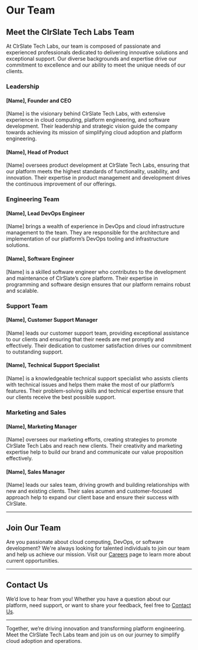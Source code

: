 # Our Team

## Meet the ClrSlate Tech Labs Team

At ClrSlate Tech Labs, our team is composed of passionate and experienced professionals dedicated to delivering innovative solutions and exceptional support. Our diverse backgrounds and expertise drive our commitment to excellence and our ability to meet the unique needs of our clients.

### Leadership

#### [Name], Founder and CEO
[Name] is the visionary behind ClrSlate Tech Labs, with extensive experience in cloud computing, platform engineering, and software development. Their leadership and strategic vision guide the company towards achieving its mission of simplifying cloud adoption and platform engineering.

#### [Name], Head of Product
[Name] oversees product development at ClrSlate Tech Labs, ensuring that our platform meets the highest standards of functionality, usability, and innovation. Their expertise in product management and development drives the continuous improvement of our offerings.

### Engineering Team

#### [Name], Lead DevOps Engineer
[Name] brings a wealth of experience in DevOps and cloud infrastructure management to the team. They are responsible for the architecture and implementation of our platform’s DevOps tooling and infrastructure solutions.

#### [Name], Software Engineer
[Name] is a skilled software engineer who contributes to the development and maintenance of ClrSlate’s core platform. Their expertise in programming and software design ensures that our platform remains robust and scalable.

### Support Team

#### [Name], Customer Support Manager
[Name] leads our customer support team, providing exceptional assistance to our clients and ensuring that their needs are met promptly and effectively. Their dedication to customer satisfaction drives our commitment to outstanding support.

#### [Name], Technical Support Specialist
[Name] is a knowledgeable technical support specialist who assists clients with technical issues and helps them make the most of our platform’s features. Their problem-solving skills and technical expertise ensure that our clients receive the best possible support.

### Marketing and Sales

#### [Name], Marketing Manager
[Name] oversees our marketing efforts, creating strategies to promote ClrSlate Tech Labs and reach new clients. Their creativity and marketing expertise help to build our brand and communicate our value proposition effectively.

#### [Name], Sales Manager
[Name] leads our sales team, driving growth and building relationships with new and existing clients. Their sales acumen and customer-focused approach help to expand our client base and ensure their success with ClrSlate.

---

## Join Our Team

Are you passionate about cloud computing, DevOps, or software development? We're always looking for talented individuals to join our team and help us achieve our mission. Visit our [Careers](about/careers.md) page to learn more about current opportunities.

---

## Contact Us

We’d love to hear from you! Whether you have a question about our platform, need support, or want to share your feedback, feel free to [Contact Us](about/contact.md).

---

Together, we’re driving innovation and transforming platform engineering. Meet the ClrSlate Tech Labs team and join us on our journey to simplify cloud adoption and operations.
